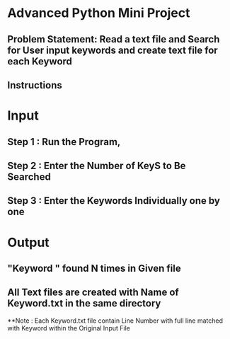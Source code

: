 # Advanced Python Mini Project
## Problem Statement: Read a text file and Search for User input keywords and create text file for each Keyword  

## Instructions
 # Input
## Step 1 : Run the Program,

## Step 2 : Enter the Number of KeyS to Be Searched 

## Step 3 : Enter the Keywords Individually one by one


# Output

## "Keyword " found  N times in Given file

## All Text files are created with Name of Keyword.txt in the same directory 

 **Note : Each Keyword.txt file contain Line Number with full line matched with Keyword within the Original Input File
